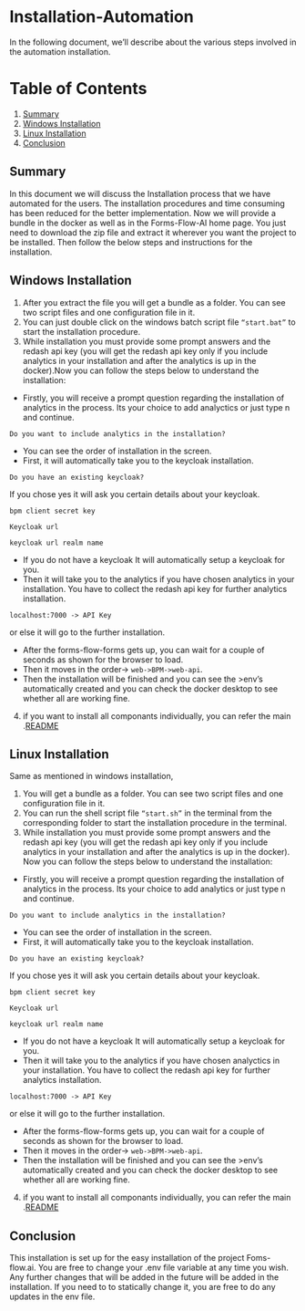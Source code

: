 # Installation-Automation
In the following document, we’ll describe about the various steps involved in the automation installation.
 
# Table of Contents
1. [Summary](#summary)
2. [Windows Installation](#windows-installation)
3. [Linux Installation](#linux-installation)
4. [Conclusion](#conclusion)


## Summary

In this document we will discuss the Installation process that we have automated for the users. The installation procedures and time consuming has been reduced for the better implementation. Now we will provide a bundle in the docker as well as in the Forms-Flow-AI home page. You just need to download the zip file and extract it wherever you want the project to be installed. Then follow the below steps and instructions for the installation.


## Windows Installation

1. After you extract the file you will get a bundle as a folder. You can see two script files and one configuration file in it.
2.  You can just double click on the windows batch script file ``“start.bat”`` to start the installation procedure. 
3. While installation you must provide some prompt answers and the redash api key (you will get the redash api key only if you include analytics in your installation and after the analytics is up in the docker).Now you can follow the steps below to understand the installation:
*	Firstly, you will receive a prompt question regarding the installation of analytics in the process. Its your choice to add   analyctics or just type n and continue.
```
Do you want to include analytics in the installation?
```
*	You can see the order of installation in the screen.
*	First, it will automatically take you to the keycloak installation.
```
Do you have an existing keycloak?
```
If you chose yes it will ask you certain details about your keycloak.
```
bpm client secret key
```
```
Keycloak url
```
```
keycloak url realm name
```
*	If you do not have a keycloak It will automatically setup a keycloak for you.
*	Then it will take you to the analytics if you have chosen analytics in your installation.
You have to collect the redash api key for further analytics installation.
```
localhost:7000 -> API Key
```
 or else it will go to the further installation.
*	After the forms-flow-forms gets up, you can wait for a couple of seconds as shown for the browser to load.
*	Then it moves in the order-> ``web->BPM->web-api``.
*	Then the installation will be finished and you can see the >env’s automatically created and you can check the docker desktop to see whether all are working fine.
4. if you want to install all componants individually, you can refer the main .[README](../README.md)


## Linux Installation

Same as mentioned in windows installation, 
 1. You will get a bundle as a folder. You can see two script files and one configuration file in it. 
 2. You can run the shell script file ``“start.sh”`` in the terminal from the corresponding folder to start the installation procedure in the terminal.
 3. While installation you must provide some prompt answers and the redash api key (you will get the redash api key only if you include analytics in your installation and after the analytics is up in the docker). Now you can follow the steps below to understand the installation:

*	Firstly, you will receive a prompt question regarding the installation of analytics in the process. Its your choice to add analytics or just type n and continue.
```
Do you want to include analytics in the installation?
```
*	You can see the order of installation in the screen.
*	First, it will automatically take you to the keycloak installation.
```
Do you have an existing keycloak?
```
If you chose yes it will ask you certain details about your keycloak.
```
bpm client secret key
```
```
Keycloak url
```
```
keycloak url realm name
```
*	If you do not have a keycloak It will automatically setup a keycloak for you.
*	Then it will take you to the analytics if you have chosen analyctics in your installation.
You have to collect the redash api key for further analytics installation.
```
localhost:7000 -> API Key
```
 or else it will go to the further installation.
*	After the forms-flow-forms gets up, you can wait for a couple of seconds as shown for the browser to load.
*	Then it moves in the order-> ``web->BPM->web-api``.
*	Then the installation will be finished and you can see the >env’s automatically created and you can check the docker desktop to see whether all are working fine.
4. if you want to install all componants individually, you can refer the main .[README](../README.md)



## Conclusion

This installation is set up for the easy installation of the project Foms-flow.ai. You are free to change your .env file variable at any time you wish. Any further changes that will be added in the future will be added in the installation. If you need to to statically change it, you are free to do any updates in the env file.

